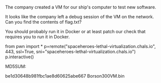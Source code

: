 The company created a VM for our ship's computer to test new software.

It looks like the company left a debug session of the VM on the network. Can you find the contents of flag.txt?

You should probably run it in Docker or at least patch our check that requires you to run it in Docker.

from pwn import *
p=remote("spaceheroes-lethal-virtualization.chals.io", 443, ssl=True, sni="spaceheroes-lethal-virtualization.chals.io")
p.interactive()

MD5SUM:

be1d30648b981fbc1ae8d60625abe667  Borson300VM.bin

